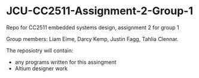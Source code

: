 # JCU-CC2511-Assignment-2-Group-1
Repo for CC2511 embedded systems design, assignment 2 for group 1

Group members: Liam Eime, Darcy Kemp, Justin Fagg, Tahlia Clennar.

The reposiotry will contain:
  - any programs written for this assingment
  - Altium designer work
